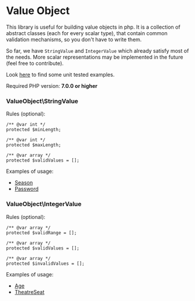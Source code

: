 # Value Object

This library is useful for building value objects in php. It is a collection of
abstract classes (each for every scalar type), that contain common validation mechanisms,
so you don't have to write them.

So far, we have `StringValue` and `IntegerValue` which already satisfy most of the needs.
More scalar representations may be implemented in the future (feel free to contribute).

Look [here](https://github.com/jakubgiminski/value-object/tree/master/ValueObject/UseCase) to find some unit tested examples.

Required PHP version: __7.0.0 or higher__

### ValueObject\StringValue
Rules (optional):
```
/** @var int */
protected $minLength;

/** @var int */
protected $maxLength;

/** @var array */
protected $validValues = [];
```
Examples of usage:
- [Season](https://github.com/jakubgiminski/value-object/blob/master/ValueObject/UseCase/Season.php)
- [Password](https://github.com/jakubgiminski/value-object/blob/master/ValueObject/UseCase/Password.php)

### ValueObject\IntegerValue
Rules (optional):
```
/** @var array */
protected $validRange = [];

/** @var array */
protected $validValues = [];

/** @var array */
protected $invalidValues = [];
```
Examples of usage:
- [Age](https://github.com/jakubgiminski/value-object/blob/master/ValueObject/UseCase/Age.php)
- [TheatreSeat](https://github.com/jakubgiminski/value-object/blob/master/ValueObject/UseCase/TheatreSeat.php)
